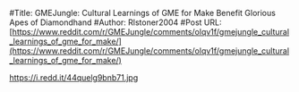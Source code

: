 #Title: GMEJungle: Cultural Learnings of GME for Make Benefit Glorious Apes of Diamondhand
#Author: Rlstoner2004
#Post URL: [https://www.reddit.com/r/GMEJungle/comments/olqv1f/gmejungle_cultural_learnings_of_gme_for_make/](https://www.reddit.com/r/GMEJungle/comments/olqv1f/gmejungle_cultural_learnings_of_gme_for_make/)


https://i.redd.it/44quelg9bnb71.jpg